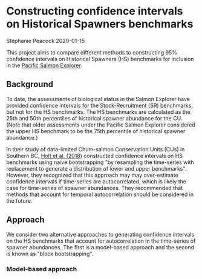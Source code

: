 Constructing confidence intervals on Historical Spawners benchmarks
================
Stephanie Peacock
2020-01-15

This project aims to compare different methods to constructing 95% confidence intervals on Historical Spawners (HS) benchmarks for inclusion in the [Pacific Salmon Explorer](www.salmonexplorer.ca).

Background
----------

To date, the assessments of biological status in the Salmon Explorer have provided confidence intervals for the Stock-Recruitment (SR) benchmarks, but not for the HS benchmarks. The HS benchmarks are calculated as the 25th and 50th percentiles of historical spawner abundance for the CU. (Note that older assessments under the Pacific Salmon Explorer considered the upper HS benchmark to be the 75th percentile of historical spawner abundance.)

In their study of data-limited Chum-salmon Conservation Units (CUs) in Southern BC, [Holt et al. (2018)](http://www.dfo-mpo.gc.ca/csas-sccs/Publications/ResDocs-DocRech/2018/2018_011-eng.html) constructed confidence intervals on HS benchmarks using naive bootstrapping "by resampling the time-series with replacement to generate a distribution of lower and upper benchmarks". However, they recognized that this approach may may over-estimate confidence intervals if time-series are autocorrelated, which is likely the case for time-series of spawner abundances. They recommended that methods that account for temporal autocorrelation should be considered in the future.

Approach
--------

We consider two alternative approaches to generating confidence intervals on the HS benchmarks that account for autocorrelation in the time-series of spawner abundances. The first is a model-based approach and the second is known as "block bootstrapping".

### Model-based approach

<!-- ``` -->
<!-- x <- 20 -->
<!-- ``` -->
